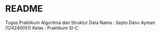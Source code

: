 # README
Tugas Praktikum Algoritma dan Struktur Data
Nama : Septo Danu Ayman (124240051)
Kelas : Praktikum SI-C

